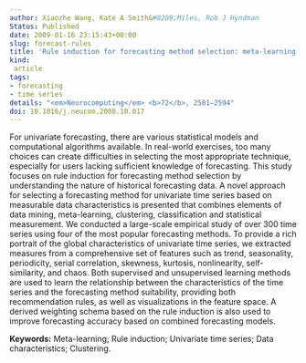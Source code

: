 ```yaml
---
author: Xiaozhe Wang, Kate A Smith&#8209;Miles, Rob J Hyndman
Status: Published
date: 2009-01-16 23:15:43+00:00
slug: forecast-rules
title: 'Rule induction for forecasting method selection: meta-learning the characteristics of univariate time series'
kind:
 article
tags:
- forecasting
- time series
details: "<em>Neurocomputing</em> <b>72</b>, 2581–2594"
doi: 10.1016/j.neucom.2008.10.017
---
```


For univariate forecasting, there are various statistical models and computational algorithms available. In real-world exercises, too many choices can create difficulties in selecting the most appropriate technique, especially for users lacking sufficient knowledge of forecasting. This study focuses on rule induction for forecasting method selection by understanding the nature of historical forecasting data. A novel approach for selecting a forecasting method for univariate time series based on measurable data characteristics is presented that combines elements of data mining, meta-learning, clustering, classification and statistical measurement. We conducted a large-scale empirical study of over 300 time series using four of the most popular forecasting methods. To provide a rich portrait of the global characteristics of univariate time series, we extracted measures from a comprehensive set of features such as trend, seasonality, periodicity, serial correlation, skewness, kurtosis, nonlinearity, self-similarity, and chaos. Both supervised and unsupervised learning methods are used to learn the relationship between the characteristics of the time series and the forecasting method suitability, providing both recommendation rules, as well as visualizations in the feature space. A derived weighting schema based on the rule induction is also used to improve forecasting accuracy based on combined forecasting models.

**Keywords:** Meta-learning; Rule induction; Univariate time series; Data characteristics; Clustering.
